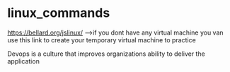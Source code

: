 # linux_commands
https://bellard.org/jslinux/  -->if you dont have any virtual machine you van use this link to create your temporary virtual machine to practice

Devops is a culture that improves organizations ability to deliver the application
